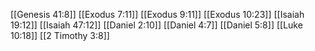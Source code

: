 [[Genesis 41:8]]
[[Exodus 7:11]]
[[Exodus 9:11]]
[[Exodus 10:23]]
[[Isaiah 19:12]]
[[Isaiah 47:12]]
[[Daniel 2:10]]
[[Daniel 4:7]]
[[Daniel 5:8]]
[[Luke 10:18]]
[[2 Timothy 3:8]]
